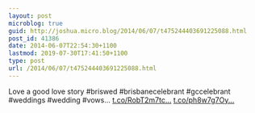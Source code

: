 ```yaml
---
layout: post
microblog: true
guid: http://joshua.micro.blog/2014/06/07/t475244403691225088.html
post_id: 41386
date: 2014-06-07T22:54:30+1100
lastmod: 2019-07-30T17:41:50+1100
type: post
url: /2014/06/07/t475244403691225088.html
---
```

Love a good love story #briswed #brisbanecelebrant #gccelebrant #weddings #wedding #vows... [t.co/RobT2m7tc...](http://t.co/RobT2m7tcR) [t.co/ph8w7g7Oy...](http://t.co/ph8w7g7OyH)
